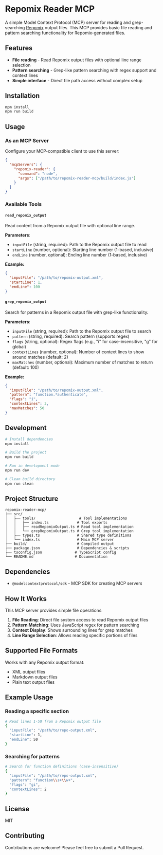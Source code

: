 # Repomix Reader MCP

A simple Model Context Protocol (MCP) server for reading and grep-searching [Repomix](https://github.com/yamadashy/repomix) output files. This MCP provides basic file reading and pattern searching functionality for Repomix-generated files.

## Features

- **File reading** - Read Repomix output files with optional line range selection
- **Pattern searching** - Grep-like pattern searching with regex support and context lines
- **Simple interface** - Direct file path access without complex setup

## Installation

```bash
npm install
npm run build
```

## Usage

### As an MCP Server

Configure your MCP-compatible client to use this server:

```json
{
  "mcpServers": {
    "repomix-reader": {
      "command": "node",
      "args": ["/path/to/repomix-reader-mcp/build/index.js"]
    }
  }
}
```

### Available Tools

#### `read_repomix_output`
Read content from a Repomix output file with optional line range.

**Parameters:**
- `inputFile` (string, required): Path to the Repomix output file to read
- `startLine` (number, optional): Starting line number (1-based, inclusive)
- `endLine` (number, optional): Ending line number (1-based, inclusive)

**Example:**
```json
{
  "inputFile": "/path/to/repomix-output.xml",
  "startLine": 1,
  "endLine": 100
}
```

#### `grep_repomix_output`
Search for patterns in a Repomix output file with grep-like functionality.

**Parameters:**
- `inputFile` (string, required): Path to the Repomix output file to search
- `pattern` (string, required): Search pattern (supports regex)
- `flags` (string, optional): Regex flags (e.g., "i" for case-insensitive, "g" for global)
- `contextLines` (number, optional): Number of context lines to show around matches (default: 2)
- `maxMatches` (number, optional): Maximum number of matches to return (default: 100)

**Example:**
```json
{
  "inputFile": "/path/to/repomix-output.xml",
  "pattern": "function.*authenticate",
  "flags": "i",
  "contextLines": 3,
  "maxMatches": 50
}
```

## Development

```bash
# Install dependencies
npm install

# Build the project
npm run build

# Run in development mode
npm run dev

# Clean build directory
npm run clean
```

## Project Structure

```
repomix-reader-mcp/
├── src/
│   ├── tools/                    # Tool implementations
│   │   ├── index.ts             # Tool exports
│   │   ├── readRepomixOutput.ts # Read tool implementation
│   │   └── grepRepomixOutput.ts # Grep tool implementation
│   ├── types.ts                 # Shared type definitions
│   └── index.ts                 # Main MCP server
├── build/                       # Compiled output
├── package.json                 # Dependencies & scripts
├── tsconfig.json               # TypeScript config
└── README.md                   # Documentation
```

## Dependencies

- `@modelcontextprotocol/sdk` - MCP SDK for creating MCP servers

## How It Works

This MCP server provides simple file operations:

1. **File Reading**: Direct file system access to read Repomix output files
2. **Pattern Matching**: Uses JavaScript regex for pattern searching
3. **Context Display**: Shows surrounding lines for grep matches
4. **Line Range Selection**: Allows reading specific portions of files

## Supported File Formats

Works with any Repomix output format:
- XML output files
- Markdown output files  
- Plain text output files

## Example Usage

### Reading a specific section
```bash
# Read lines 1-50 from a Repomix output file
{
  "inputFile": "/path/to/repo-output.xml",
  "startLine": 1,
  "endLine": 50
}
```

### Searching for patterns
```bash
# Search for function definitions (case-insensitive)
{
  "inputFile": "/path/to/repo-output.xml",
  "pattern": "function\\s+\\w+",
  "flags": "gi",
  "contextLines": 2
}
```

## License

MIT

## Contributing

Contributions are welcome! Please feel free to submit a Pull Request.